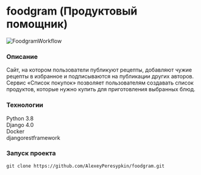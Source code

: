# foodgram (Продуктовый помощник)

![FoodgramWorkflow](https://github.com/AlexeyPeresypkin/foodgram/actions/workflows/main.yml/badge.svg)

### Описание

Сайт, на котором пользователи публикуют рецепты, добавляют чужие рецепты в избранное и подписываются на публикации других авторов. Сервис «Список покупок» позволяет пользователям создавать список продуктов, которые нужно купить для приготовления выбранных блюд.

### Технологии

Python 3.8  
Django 4.0  
Docker  
djangorestframework

### Запуск проекта

```
git clone https://github.com/AlexeyPeresypkin/foodgram.git
```

